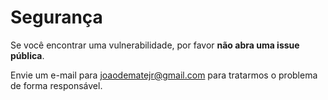 # Segurança

Se você encontrar uma vulnerabilidade, por favor **não abra uma issue pública**.

Envie um e-mail para joaodematejr@gmail.com para tratarmos o problema de forma responsável.

